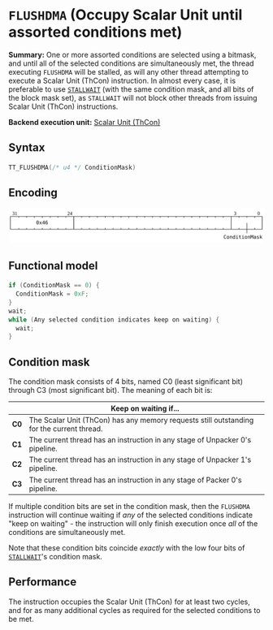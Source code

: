 # `FLUSHDMA` (Occupy Scalar Unit until assorted conditions met)

**Summary:** One or more assorted conditions are selected using a bitmask, and until all of the selected conditions are simultaneously met, the thread executing `FLUSHDMA` will be stalled, as will any other thread attempting to execute a Scalar Unit (ThCon) instruction. In almost every case, it is preferable to use [`STALLWAIT`](STALLWAIT.md) (with the same condition mask, and all bits of the block mask set), as `STALLWAIT` will not block other threads from issuing Scalar Unit (ThCon) instructions.

**Backend execution unit:** [Scalar Unit (ThCon)](ScalarUnit.md)

## Syntax

```c
TT_FLUSHDMA(/* u4 */ ConditionMask)
```

## Encoding

![](../../../Diagrams/Out/Bits32_FLUSHDMA.svg)

## Functional model

```c
if (ConditionMask == 0) {
  ConditionMask = 0xF;
}
wait;
while (Any selected condition indicates keep on waiting) {
  wait;
}
```

## Condition mask

The condition mask consists of 4 bits, named C0 (least significant bit) through C3 (most significant bit). The meaning of each bit is:

||Keep on waiting if...|
|---|---|
|**C0**|The Scalar Unit (ThCon) has any memory requests still outstanding for the current thread.|
|**C1**|The current thread has an instruction in any stage of Unpacker 0's pipeline.|
|**C2**|The current thread has an instruction in any stage of Unpacker 1's pipeline.|
|**C3**|The current thread has an instruction in any stage of Packer 0's pipeline.|

If multiple condition bits are set in the condition mask, then the `FLUSHDMA` instruction will continue waiting if _any_ of the selected conditions indicate "keep on waiting" - the instruction will only finish execution once _all_ of the conditions are simultaneously met.

Note that these condition bits coincide _exactly_ with the low four bits of [`STALLWAIT`](STALLWAIT.md)'s condition mask.

## Performance

The instruction occupies the Scalar Unit (ThCon) for at least two cycles, and for as many additional cycles as required for the selected conditions to be met.
